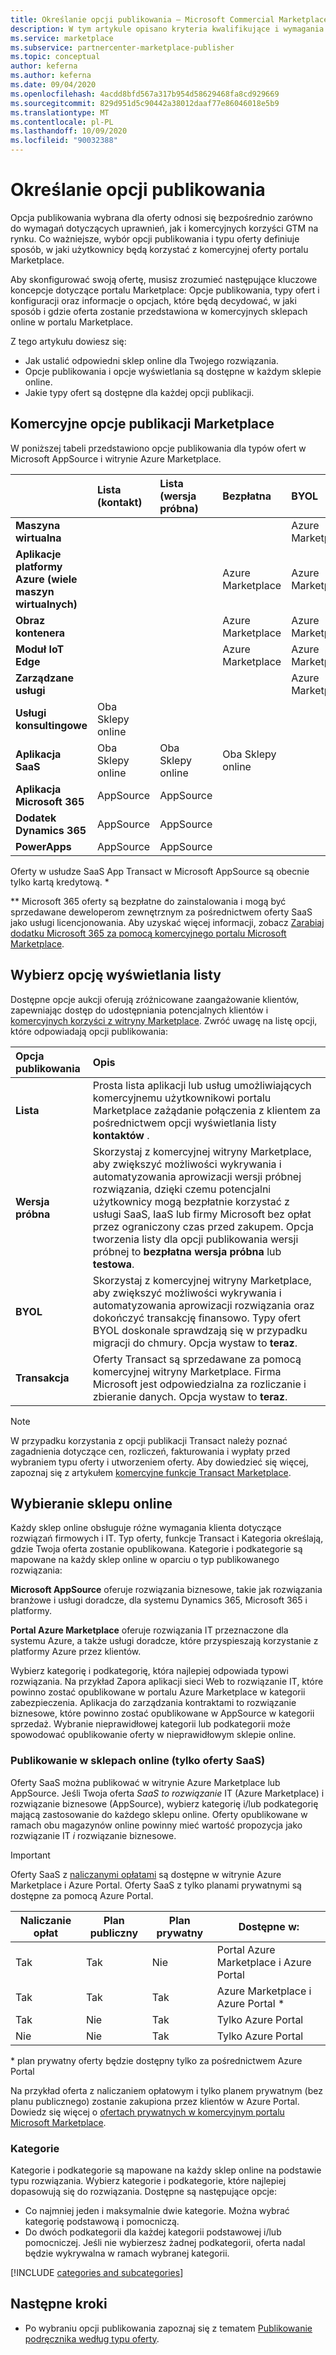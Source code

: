 ```yaml
---
title: Określanie opcji publikowania — Microsoft Commercial Marketplace
description: W tym artykule opisano kryteria kwalifikujące i wymagania dotyczące publikowania ofert do Microsoft AppSource i witryny Azure Marketplace.
ms.service: marketplace
ms.subservice: partnercenter-marketplace-publisher
ms.topic: conceptual
author: keferna
ms.author: keferna
ms.date: 09/04/2020
ms.openlocfilehash: 4acdd8bfd567a317b954d58629468fa8cd929669
ms.sourcegitcommit: 829d951d5c90442a38012daaf77e86046018e5b9
ms.translationtype: MT
ms.contentlocale: pl-PL
ms.lasthandoff: 10/09/2020
ms.locfileid: "90032388"
---
```

# <a name="determine-your-publishing-option"></a>Określanie opcji publikowania

Opcja publikowania wybrana dla oferty odnosi się bezpośrednio zarówno do wymagań dotyczących uprawnień, jak i komercyjnych korzyści GTM na rynku. Co ważniejsze, wybór opcji publikowania i typu oferty definiuje sposób, w jaki użytkownicy będą korzystać z komercyjnej oferty portalu Marketplace.

Aby skonfigurować swoją ofertę, musisz zrozumieć następujące kluczowe koncepcje dotyczące portalu Marketplace: Opcje publikowania, typy ofert i konfiguracji oraz informacje o opcjach, które będą decydować, w jaki sposób i gdzie oferta zostanie przedstawiona w komercyjnych sklepach online w portalu Marketplace.

Z tego artykułu dowiesz się:

- Jak ustalić odpowiedni sklep online dla Twojego rozwiązania.
- Opcje publikowania i opcje wyświetlania są dostępne w każdym sklepie online.
- Jakie typy ofert są dostępne dla każdej opcji publikacji.

## <a name="commercial-marketplace-publishing-options"></a>Komercyjne opcje publikacji Marketplace

W poniższej tabeli przedstawiono opcje publikowania dla typów ofert w Microsoft AppSource i witrynie Azure Marketplace.

|   | **Lista (kontakt)**  | **Lista (wersja próbna)**  | **Bezpłatna** | **BYOL** | **Transakcja**|
| :--------- | :----------- | :------------ | :----------- | :---------- |:---------- |
| **Maszyna wirtualna** |  |  |  | Azure Marketplace |  Azure Marketplace |
| **Aplikacje platformy Azure (wiele maszyn wirtualnych)** |  |  | Azure Marketplace | Azure Marketplace | Azure Marketplace  |
| **Obraz kontenera** |  |  | Azure Marketplace | Azure Marketplace |   |
| **Moduł IoT Edge** |  |  | Azure Marketplace | Azure Marketplace |   |
| **Zarządzane usługi** |  |  |  | Azure Marketplace |   |
| **Usługi konsultingowe** | Oba Sklepy online |  |  |  |   |
| **Aplikacja SaaS** | Oba Sklepy online | Oba Sklepy online | Oba Sklepy online |  | Oba Sklepy online * |
| **Aplikacja Microsoft 365** | AppSource | AppSource |  |  | AppSource * *  |
| **Dodatek Dynamics 365** |  AppSource | AppSource |  |  |   |
| **PowerApps** | AppSource |AppSource  |  |  |   |

Oferty w usłudze SaaS App Transact w Microsoft AppSource są obecnie tylko kartą kredytową. &#42;

&#42;&#42; Microsoft 365 oferty są bezpłatne do zainstalowania i mogą być sprzedawane deweloperom zewnętrznym za pośrednictwem oferty SaaS jako usługi licencjonowania. Aby uzyskać więcej informacji, zobacz [Zarabiaj dodatku Microsoft 365 za pomocą komercyjnego portalu Microsoft Marketplace](/office/dev/store/monetize-addins-through-microsoft-commercial-marketplace).

## <a name="choose-a-listing-option"></a>Wybierz opcję wyświetlania listy

Dostępne opcje aukcji oferują zróżnicowane zaangażowanie klientów, zapewniając dostęp do udostępniania potencjalnych klientów i [komercyjnych korzyści z witryny Marketplace](https://docs.microsoft.com/azure/marketplace/gtm-your-marketplace-benefits). Zwróć uwagę na listę opcji, które odpowiadają opcji publikowania:

| **Opcja publikowania**    | **Opis**  |
| :------------------- | :-------------------|
| **Lista** | Prosta lista aplikacji lub usług umożliwiających komercyjnemu użytkownikowi portalu Marketplace zażądanie połączenia z klientem za pośrednictwem opcji wyświetlania listy **kontaktów** . |
| **Wersja próbna** | Skorzystaj z komercyjnej witryny Marketplace, aby zwiększyć możliwości wykrywania i automatyzowania aprowizacji wersji próbnej rozwiązania, dzięki czemu potencjalni użytkownicy mogą bezpłatnie korzystać z usługi SaaS, IaaS lub firmy Microsoft bez opłat przez ograniczony czas przed zakupem. Opcja tworzenia listy dla opcji publikowania wersji próbnej to **bezpłatna wersja próbna** lub **testowa**. |
| **BYOL** | Skorzystaj z komercyjnej witryny Marketplace, aby zwiększyć możliwości wykrywania i automatyzowania aprowizacji rozwiązania oraz dokończyć transakcję finansowo. Typy ofert BYOL doskonale sprawdzają się w przypadku migracji do chmury. Opcja wystaw to **teraz**.
| **Transakcja** | Oferty Transact są sprzedawane za pomocą komercyjnej witryny Marketplace. Firma Microsoft jest odpowiedzialna za rozliczanie i zbieranie danych. Opcja wystaw to **teraz**.|

> [!Note]
> W przypadku korzystania z opcji publikacji Transact należy poznać zagadnienia dotyczące cen, rozliczeń, fakturowania i wypłaty przed wybraniem typu oferty i utworzeniem oferty. Aby dowiedzieć się więcej, zapoznaj się z artykułem [komercyjne funkcje Transact Marketplace](./marketplace-commercial-transaction-capabilities-and-considerations.md).

## <a name="selecting-an-online-store"></a>Wybieranie sklepu online

Każdy sklep online obsługuje różne wymagania klienta dotyczące rozwiązań firmowych i IT. Typ oferty, funkcje Transact i Kategoria określają, gdzie Twoja oferta zostanie opublikowana. Kategorie i podkategorie są mapowane na każdy sklep online w oparciu o typ publikowanego rozwiązania:

**Microsoft AppSource** oferuje rozwiązania biznesowe, takie jak rozwiązania branżowe i usługi doradcze, dla systemu Dynamics 365, Microsoft 365 i platformy.

**Portal Azure Marketplace** oferuje rozwiązania IT przeznaczone dla systemu Azure, a także usługi doradcze, które przyspieszają korzystanie z platformy Azure przez klientów.

Wybierz kategorię i podkategorię, która najlepiej odpowiada typowi rozwiązania. Na przykład Zapora aplikacji sieci Web to rozwiązanie IT, które powinno zostać opublikowane w portalu Azure Marketplace w kategorii zabezpieczenia. Aplikacja do zarządzania kontraktami to rozwiązanie biznesowe, które powinno zostać opublikowane w AppSource w kategorii sprzedaż. Wybranie nieprawidłowej kategorii lub podkategorii może spowodować opublikowanie oferty w nieprawidłowym sklepie online.

### <a name="publishing-to-both-online-stores-saas-offers-only"></a>Publikowanie w sklepach online (tylko oferty SaaS)

Oferty SaaS można publikować w witrynie Azure Marketplace lub AppSource. Jeśli Twoja oferta *SaaS to rozwiązanie* IT (Azure Marketplace) i rozwiązanie biznesowe (AppSource), wybierz kategorię i/lub podkategorię mającą zastosowanie do każdego sklepu online. Oferty opublikowane w ramach obu magazynów online powinny mieć wartość propozycja jako rozwiązanie IT *i* rozwiązanie biznesowe.

> [!IMPORTANT]
> Oferty SaaS z [naliczanymi opłatami](partner-center-portal/saas-metered-billing.md) są dostępne w witrynie Azure Marketplace i Azure Portal. Oferty SaaS z tylko planami prywatnymi są dostępne za pomocą Azure Portal.

| Naliczanie opłat | Plan publiczny | Plan prywatny | Dostępne w: |
|---|---|---|---|
| Tak             | Tak         | Nie           | Portal Azure Marketplace i Azure Portal |
| Tak             | Tak         | Tak          | Azure Marketplace i Azure Portal * |
| Tak             | Nie          | Tak          | Tylko Azure Portal |
| Nie              | Nie          | Tak          | Tylko Azure Portal |

&#42; plan prywatny oferty będzie dostępny tylko za pośrednictwem Azure Portal

Na przykład oferta z naliczaniem opłatowym i tylko planem prywatnym (bez planu publicznego) zostanie zakupiona przez klientów w Azure Portal. Dowiedz się więcej o [ofertach prywatnych w komercyjnym portalu Microsoft Marketplace](private-offers.md).

### <a name="categories"></a>Kategorie

Kategorie i podkategorie są mapowane na każdy sklep online na podstawie typu rozwiązania. Wybierz kategorie i podkategorie, które najlepiej dopasowują się do rozwiązania. Dostępne są następujące opcje:

- Co najmniej jeden i maksymalnie dwie kategorie. Można wybrać kategorię podstawową i pomocniczą.
- Do dwóch podkategorii dla każdej kategorii podstawowej i/lub pomocniczej. Jeśli nie wybierzesz żadnej podkategorii, oferta nadal będzie wykrywalna w ramach wybranej kategorii.

[!INCLUDE [categories and subcategories](./includes/categories.md)]

## <a name="next-steps"></a>Następne kroki

- Po wybraniu opcji publikowania zapoznaj się z tematem [Publikowanie podręcznika według typu oferty](./publisher-guide-by-offer-type.md).
